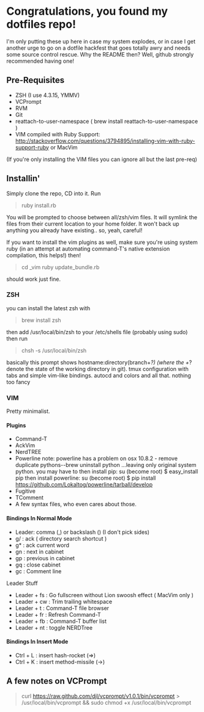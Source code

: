 # Congratulations, you found my dotfiles repo!
I'm only putting these up here in case my system explodes, or in case I get another urge to go on a dotfile hackfest that goes totally awry and needs some source control rescue. Why the README then? Well, github strongly recommended having one!

## Pre-Requisites
* ZSH (I use 4.3.15, YMMV)
* VCPrompt
* RVM
* Git
* reattach-to-user-namespace ( brew install reattach-to-user-namespace )
* VIM compiled with Ruby Support: http://stackoverflow.com/questions/3794895/installing-vim-with-ruby-support-ruby or MacVim

(If you're only installing the VIM files you can ignore all but the last pre-req)

## Installin'
Simply clone the repo, CD into it. Run

>ruby install.rb

You will be prompted to choose between all/zsh/vim files. It will symlink the files from their current location to your home folder. It won't back up anything you already have existing.. so, yeah, careful!

If you want to install the vim plugins as well, make sure you're using system ruby (in an attempt at automating command-T's native extension compilation, this helps!) then!

>cd _vim
>ruby update_bundle.rb

should work just fine.

### ZSH
you can install the latest zsh with

>brew install zsh

then add /usr/local/bin/zsh to your /etc/shells file (probably using sudo) then run

>chsh -s /usr/local/bin/zsh

basically this prompt shows hostname:directory(branch+*?) (where the +*? denote the state of the working directory in git). tmux configuration with tabs and simple vim-like bindings. autocd and colors and all that. nothing too fancy

### VIM
Pretty minimalist.

#### Plugins
* Command-T
* AckVim
* NerdTREE
* Powerline 
note: powerline has a problem on osx 10.8.2 - remove duplicate pythons--brew uninstall python ...leaving only original system python.
you may have to then install pip:
su (become root) $ easy_install pip
then install powerline:
su (become root) $ pip install https://github.com/Lokaltog/powerline/tarball/develop
* Fugitive
* TComment
* A few syntax files, who even cares about those.

#### Bindings In Normal Mode
* Leader: comma (,) or backslash (\) (I don't pick sides)
* g/  : ack ( directory search shortcut )
* g\* : ack current word
* gn  : next in cabinet
* gp  : previous in cabinet
* gq  : close cabinet
* gc  : Comment line

Leader Stuff

* Leader + fs : Go fullscreen without Lion swoosh effect ( MacVim only )
* Leader + cw : Trim trailing whitespace
* Leader + t  : Command-T file browser
* Leader + fr : Refresh Command-T
* Leader + fb : Command-T buffer list
* Leader + nt : toggle NERDTree

#### Bindings In Insert Mode
* Ctrl + L    : insert hash-rocket (=>)
* Ctrl + K    : insert method-missile (->)


## A few notes on VCPrompt
> curl https://raw.github.com/djl/vcprompt/v1.0.1/bin/vcprompt > /usr/local/bin/vcprompt && sudo chmod +x /usr/local/bin/vcprompt
